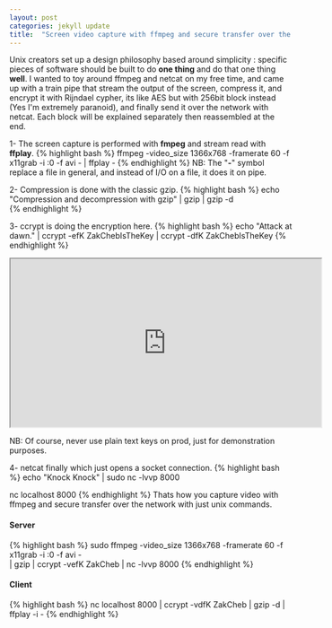 ```yaml
---
layout: post
categories: jekyll update
title:  "Screen video capture with ffmpeg and secure transfer over the network"
---
```


Unix creators set up a design philosophy based around simplicity : specific pieces of software should be built to do **one thing** and do that one thing **well**.
I wanted to toy around ffmpeg and netcat on my free time, and came up with a train pipe that stream the output of the screen, compress it, and encrypt it with Rijndael cypher, its like AES but with 256bit block instead (Yes I'm extremely paranoid), and finally send it over the network with netcat.
Each block will be explained separately then reassembled at the end.

1- The screen capture is performed with **fmpeg** and stream read with **ffplay**. 
{% highlight bash %}
ffmpeg -video_size 1366x768 -framerate 60 -f x11grab -i :0 -f avi - | ffplay -
{% endhighlight %}
NB: The "**-**" symbol replace a file in general, and instead of I/O on a file, it does it on pipe.

2- Compression is done with the classic gzip.
{% highlight bash %}
echo "Compression and decompression with gzip" | gzip | gzip -d  
{% endhighlight %}

3- ccrypt is doing the encryption here.
{% highlight bash %}
echo "Attack at dawn." | ccrypt -efK ZakChebIsTheKey | ccrypt -dfK ZakChebIsTheKey
{% endhighlight %}

<iframe src="https://explainshell.com/explain?cmd=echo+%22Attack+at+dawn.%22+%7C+ccrypt+-efK+ZakChebIsTheKey+%7C+ccrypt+-dfK+ZakChebIsTheKey" width="110%" height="300px"  ></iframe>

NB: Of course, never use plain text keys on prod, just for demonstration purposes.

4- netcat finally which just opens a socket connection.
{% highlight bash %}
echo "Knock Knock" | sudo nc -lvvp 8000 

nc localhost 8000
{% endhighlight %}
Thats how you capture video with ffmpeg and secure transfer over the network with just unix commands.
#### Server
{% highlight bash %}
sudo ffmpeg -video_size 1366x768 -framerate 60 -f x11grab -i :0 -f avi - \
| gzip | ccrypt -vefK ZakCheb | nc -lvvp 8000
{% endhighlight %}

#### Client
{% highlight bash %}
nc localhost 8000 | ccrypt -vdfK ZakCheb | gzip -d | ffplay -i - 
{% endhighlight %}

